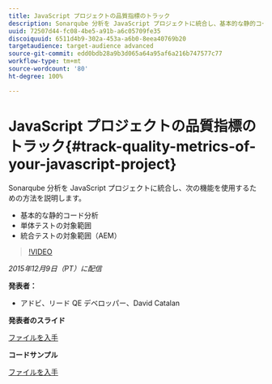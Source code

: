 ```yaml
---
title: JavaScript プロジェクトの品質指標のトラック
description: Sonarqube 分析を JavaScript プロジェクトに統合し、基本的な静的コード分析、単体テストの対象範囲、統合テストの対象範囲（AEM）を利用するための方法を説明します。
uuid: 72507d44-fc08-4be5-a91b-a6c05709fe35
discoiquuid: 6511d4b9-302a-453a-a6b0-8eea40769b20
targetaudience: target-audience advanced
source-git-commit: edd0bdb28a9b3d065a64a95af6a216b747577c77
workflow-type: tm+mt
source-wordcount: '80'
ht-degree: 100%

---
```


# JavaScript プロジェクトの品質指標のトラック{#track-quality-metrics-of-your-javascript-project}

Sonarqube 分析を JavaScript プロジェクトに統合し、次の機能を使用するための方法を説明します。

* 基本的な静的コード分析
* 単体テストの対象範囲
* 統合テストの対象範囲（AEM）

>[!VIDEO](https://video.tv.adobe.com/v/19372/?quality=9)

*2015年12月9日（PT）に配信*

**発表者：**

* アドビ、リード QE デベロッパー、David Catalan

**発表者のスライド**

[ファイルを入手](assets/aem-gems-js-quality-metrics-12-9-15.pdf)

**コードサンプル**

[ファイルを入手](assets/com-adobe-granite-ui-utils-timing-with-licenses.zip)
<!--
[Get back to the Overview](https://helpx.adobe.com/experience-manager/kt/eseminars/gems/aem-index.html)
-->
